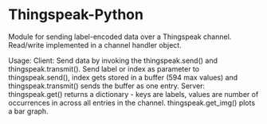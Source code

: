 # Thingspeak-Python

Module for sending label-encoded data over a Thingspeak channel. Read/write implemented in a channel handler object.

Usage:
  Client: Send data by invoking the thingspeak.send() and thingspeak.transmit(). Send label or index as parameter to thingspeak.send(), index gets stored in a buffer (594 max values) and thingspeak.transmit() sends the buffer as one entry.
  Server: thingspeak.get() returns a dictionary - keys are labels, values are number of occurrences in across all entries in the channel. thingspeak.get_img() plots a bar graph.
